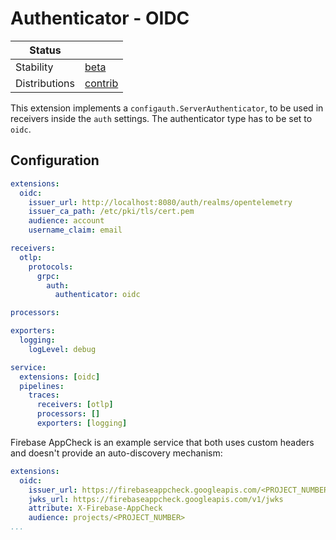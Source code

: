 # Authenticator - OIDC

| Status                   |                      |
| ------------------------ |----------------------|
| Stability                | [beta]               |
| Distributions            | [contrib]            |

This extension implements a `configauth.ServerAuthenticator`, to be used in receivers inside the `auth` settings. The authenticator type has to be set to `oidc`.

## Configuration

```yaml
extensions:
  oidc:
    issuer_url: http://localhost:8080/auth/realms/opentelemetry
    issuer_ca_path: /etc/pki/tls/cert.pem
    audience: account
    username_claim: email

receivers:
  otlp:
    protocols:
      grpc:
        auth:
          authenticator: oidc

processors:

exporters:
  logging:
    logLevel: debug

service:
  extensions: [oidc]
  pipelines:
    traces:
      receivers: [otlp]
      processors: []
      exporters: [logging]
```
Firebase AppCheck is an example service that both uses custom headers and doesn't provide an auto-discovery mechanism:

```yaml
extensions:
  oidc:
    issuer_url: https://firebaseappcheck.googleapis.com/<PROJECT_NUMBER>
    jwks_url: https://firebaseappcheck.googleapis.com/v1/jwks
    attribute: X-Firebase-AppCheck
    audience: projects/<PROJECT_NUMBER>
...
```
[beta]:https://github.com/open-telemetry/opentelemetry-collector#beta
[contrib]:https://github.com/open-telemetry/opentelemetry-collector-releases/tree/main/distributions/otelcol-contrib
